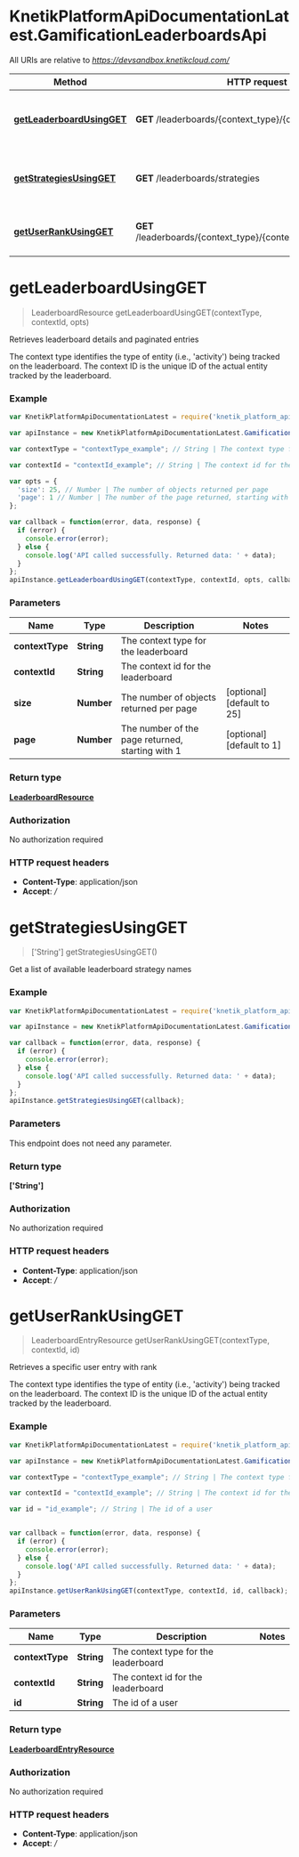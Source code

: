 # KnetikPlatformApiDocumentationLatest.GamificationLeaderboardsApi

All URIs are relative to *https://devsandbox.knetikcloud.com/*

Method | HTTP request | Description
------------- | ------------- | -------------
[**getLeaderboardUsingGET**](GamificationLeaderboardsApi.md#getLeaderboardUsingGET) | **GET** /leaderboards/{context_type}/{context_id} | Retrieves leaderboard details and paginated entries
[**getStrategiesUsingGET**](GamificationLeaderboardsApi.md#getStrategiesUsingGET) | **GET** /leaderboards/strategies | Get a list of available leaderboard strategy names
[**getUserRankUsingGET**](GamificationLeaderboardsApi.md#getUserRankUsingGET) | **GET** /leaderboards/{context_type}/{context_id}/users/{id}/rank | Retrieves a specific user entry with rank


<a name="getLeaderboardUsingGET"></a>
# **getLeaderboardUsingGET**
> LeaderboardResource getLeaderboardUsingGET(contextType, contextId, opts)

Retrieves leaderboard details and paginated entries

The context type identifies the type of entity (i.e., &#39;activity&#39;) being tracked on the leaderboard. The context ID is the unique ID of the actual entity tracked by the leaderboard.

### Example
```javascript
var KnetikPlatformApiDocumentationLatest = require('knetik_platform_api_documentation_latest');

var apiInstance = new KnetikPlatformApiDocumentationLatest.GamificationLeaderboardsApi();

var contextType = "contextType_example"; // String | The context type for the leaderboard

var contextId = "contextId_example"; // String | The context id for the leaderboard

var opts = { 
  'size': 25, // Number | The number of objects returned per page
  'page': 1 // Number | The number of the page returned, starting with 1
};

var callback = function(error, data, response) {
  if (error) {
    console.error(error);
  } else {
    console.log('API called successfully. Returned data: ' + data);
  }
};
apiInstance.getLeaderboardUsingGET(contextType, contextId, opts, callback);
```

### Parameters

Name | Type | Description  | Notes
------------- | ------------- | ------------- | -------------
 **contextType** | **String**| The context type for the leaderboard | 
 **contextId** | **String**| The context id for the leaderboard | 
 **size** | **Number**| The number of objects returned per page | [optional] [default to 25]
 **page** | **Number**| The number of the page returned, starting with 1 | [optional] [default to 1]

### Return type

[**LeaderboardResource**](LeaderboardResource.md)

### Authorization

No authorization required

### HTTP request headers

 - **Content-Type**: application/json
 - **Accept**: */*

<a name="getStrategiesUsingGET"></a>
# **getStrategiesUsingGET**
> [&#39;String&#39;] getStrategiesUsingGET()

Get a list of available leaderboard strategy names

### Example
```javascript
var KnetikPlatformApiDocumentationLatest = require('knetik_platform_api_documentation_latest');

var apiInstance = new KnetikPlatformApiDocumentationLatest.GamificationLeaderboardsApi();

var callback = function(error, data, response) {
  if (error) {
    console.error(error);
  } else {
    console.log('API called successfully. Returned data: ' + data);
  }
};
apiInstance.getStrategiesUsingGET(callback);
```

### Parameters
This endpoint does not need any parameter.

### Return type

**[&#39;String&#39;]**

### Authorization

No authorization required

### HTTP request headers

 - **Content-Type**: application/json
 - **Accept**: */*

<a name="getUserRankUsingGET"></a>
# **getUserRankUsingGET**
> LeaderboardEntryResource getUserRankUsingGET(contextType, contextId, id)

Retrieves a specific user entry with rank

The context type identifies the type of entity (i.e., &#39;activity&#39;) being tracked on the leaderboard. The context ID is the unique ID of the actual entity tracked by the leaderboard.

### Example
```javascript
var KnetikPlatformApiDocumentationLatest = require('knetik_platform_api_documentation_latest');

var apiInstance = new KnetikPlatformApiDocumentationLatest.GamificationLeaderboardsApi();

var contextType = "contextType_example"; // String | The context type for the leaderboard

var contextId = "contextId_example"; // String | The context id for the leaderboard

var id = "id_example"; // String | The id of a user


var callback = function(error, data, response) {
  if (error) {
    console.error(error);
  } else {
    console.log('API called successfully. Returned data: ' + data);
  }
};
apiInstance.getUserRankUsingGET(contextType, contextId, id, callback);
```

### Parameters

Name | Type | Description  | Notes
------------- | ------------- | ------------- | -------------
 **contextType** | **String**| The context type for the leaderboard | 
 **contextId** | **String**| The context id for the leaderboard | 
 **id** | **String**| The id of a user | 

### Return type

[**LeaderboardEntryResource**](LeaderboardEntryResource.md)

### Authorization

No authorization required

### HTTP request headers

 - **Content-Type**: application/json
 - **Accept**: */*

